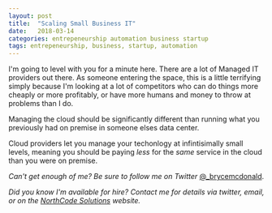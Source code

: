 ```yaml
---
layout: post
title:  "Scaling Small Business IT"
date:   2018-03-14
categories: entrepeneurship automation business startup
tags: entrepeneurship, business, startup, automation
---
```


I'm going to level with you for a minute here.  There are a lot of Managed IT providers out there.  As someone entering the space, this is a little terrifying simply because I'm looking at a lot of competitors who can do things more cheaply or more profitably, or have more humans and money to throw at problems than I do.

Managing the cloud should be significantly different than running what you previously had on premise in someone elses data center.

Cloud providers let you manage your techonlogy at infintisimally small levels, meaning you should be paying *less* for the *same* service in the cloud than you were on premise.

_Can't get enough of me?  Be sure to follow me on Twitter_ [@_brycemcdonald](https://twitter.com/_brycemcdonald).

_Did you know I'm available for hire?  Contact me for details via twitter, email, or on the [NorthCode Solutions](http://www.northcodesolutions.com) website._